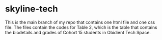 # skyline-tech

This is the main branch of my repo that contains one html file and one css file. The files contain the codes for Table 2, which is the table that contains the biodetails and grades of Cohort 15 students in Obidient Tech Space.